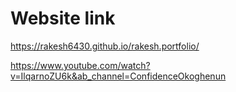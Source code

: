 # Website link
https://rakesh6430.github.io/rakesh.portfolio/

https://www.youtube.com/watch?v=IlqarnoZU6k&ab_channel=ConfidenceOkoghenun
